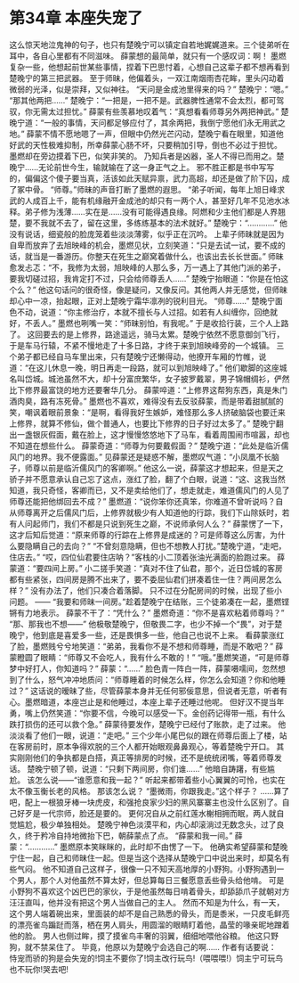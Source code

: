 # 第34章 本座失宠了
这么惊天地泣鬼神的句子，也只有楚晚宁可以镇定自若地娓娓道来。三个徒弟听在耳中，各自心里都有不同滋味。
薛蒙想的最简单，就只有一个感叹词：啊！
墨燃复杂一些，他想起前世某些事情，捏着下巴思忖着，心想自己这辈子都不想再看到楚晚宁的第三把武器。
至于师昧，他偏着头，一双江南烟雨杏花眸，里头闪动着微弱的光泽，似是崇拜，又似神往。
“天问是金成池里得来的吗？”
楚晚宁：“嗯。”
“那其他两把……”
楚晚宁：“一把是，一把不是。武器脾性通常不会太烈，都可驾驭，你无需太过担忧。”
薛蒙有些羡慕地叹着气：“真想看看师尊另外两把神武。”
楚晚宁道：“一般的事情，天问都足够应付了，其余两把，我倒宁愿他们永无用武之地。”
薛蒙不情不愿地嗯了一声，但眼中仍然光芒闪动，楚晚宁看在眼里，知道他好武的天性极难抑制，所幸薛蒙心肠不坏，只要稍加引导，倒也不必过于担忧。
墨燃却在旁边摸着下巴，似笑非笑的。
乃知兵者是凶器，圣人不得已而用之。楚晚宁……无论前世今生，输就输在了这一身正气之上。
邪不胜正都是书中写写的，偏偏这个傻子要当真，活该如此天赋异禀，武力高超，却还是做了阶下囚，成了冢中骨。
“师尊。”师昧的声音打断了墨燃的遐思。
“弟子听闻，每年上旭日峰求武的人成百上千，能有机缘融开金成池的却只有一两个人，甚至好几年不见池水冰释。弟子修为浅薄……实在是……没有可能得遇良缘。阿燃和少主他们都是人界翘楚，要不我就不去了，留在这里，多练练基本的法术就好。”
楚晚宁：“…………”
他没有说话，细瓷般的脸庞笼着些淡淡薄雾，似乎正在沉吟。
上辈子师昧就是因为自卑而放弃了去旭映峰的机会，墨燃见状，立刻笑道：“只是去试一试，要不成的话，就当是一番游历。你整天在死生之巅窝着做什么，也该出去长长世面。”
师昧愈发忐忑：“不，我修为太弱，旭映峰的人那么多，万一遇上了其他门派的弟子，要我切磋过招，我肯定打不过，只会给师尊丢人……”
楚晚宁抬眼道：“你是在怕这个么？”
他这句话问的很奇怪，像是疑问，又像反问。其他两人并无感觉，但师昧却心中一凉，抬起眼，正对上楚晚宁霜华凛冽的锐利目光。
“师尊……”
楚晚宁面色不动，说道：“你主修治疗，本就不擅长与人过招。如若有人纠缠你，回绝就好，不丢人。”
墨燃也咧嘴一笑：“师昧别怕，有我呢。”
于是收拾行装，三个人上路了。
这回要去的是上修界，路途遥远，骑马太累。楚晚宁依然不愿意御剑飞行，于是车马行辕，不紧不慢地走了十多日路，才终于来到旭映峰旁的一个城镇。
三个弟子都已经自马车里出来，只有楚晚宁还懒得动，他撩开车厢的竹帷，说道：“在这儿休息一晚，明日再走一段路，就可以到旭映峰了。”
他们歇脚的这座城名叫岱城。城池虽然不大，却十分富庶繁华，女子披罗戴翠，男子锦帽绸衫，俨然比下修界最富饶的地方还要奢华几分。
薛蒙啐道：“上修界这帮狗东西，真是朱门酒肉臭，路有冻死骨。”
墨燃也不喜欢，难得没有去反驳薛蒙，而是带着甜腻腻的笑，嘲讽着眼前景象：“是啊，看得我好生嫉妒，难怪那么多人挤破脑袋也要迁来上修界，就算不修仙，做个普通人，也要比下修界的日子好过太多了。”
楚晚宁翻出一盏银灰假面，戴在脸上，这才慢慢悠悠地下了马车，看着周围闹市喧嚣，却也不知道在想些什么。
薛蒙奇道：“师尊为何要戴假面？”
楚晚宁道：“此处是临沂儒风门的地界。我不便露面。”
见薛蒙还是疑惑不解，墨燃叹气道：“小凤凰不长脑子，师尊以前是临沂儒风门的客卿啊。”
他这么一说，薛蒙这才想起来，但是天之骄子并不愿意承认自己忘了这点，涨红了脸，翻了个白眼，说道：“这、这我当然知道，我只奇怪，客卿而已，又不是卖给他们了，想走就走，难道儒风门的人见了师尊还能把他绑回去不成？”
墨燃道：“说你笨你还真笨，你难道不曾听说吗？自从师尊离开之后儒风门后，上修界就极少有人知道他的行踪，我们下山除妖时，若有人问起师门，我们不都是只说到死生之巅，不说师承何人么？”
薛蒙愣了一下，这才后知后觉道：“原来师尊的行踪在上修界是成迷的？可是师尊这么厉害，为什么要隐瞒自己的去向？”
“不曾刻意隐瞒，但也不想教人打扰。”楚晚宁道，“走吧，住店去。”
“哎，四位仙君要住店呐？”客栈的小二顶着张油光满面的脸跑过来。
薛蒙道：“要四间上房。”
小二搓手笑道：“真对不住了仙君，那个，近日岱城的客房都有些紧张，四间房是腾不出来了，要不委屈仙君们拼凑着住一住？两间房怎么样？”
没有办法了，他们只凑合着落脚。
只不过在分配房间的时候，出现了些小问题。
——
“我要和师昧一间房。”趁着楚晚宁在结账，三个徒弟凑在一起，墨燃铿锵有力地表示。
薛蒙不干了：“凭什么？”
墨燃奇道：“你不是喜欢粘着师尊吗？”
“那、那我也不想——”
他极敬楚晚宁，但敬畏二字，也少不掉一个“畏”，对于楚晚宁，他到底是喜爱多一些，还是畏惧多一些，他自己也说不上来。
看薛蒙涨红了脸，墨燃贱兮兮地笑道：“弟弟，我看你不是不想和师尊睡，而是不敢吧？”
薛蒙瞪圆了眼睛：“师尊又不会吃人，我有什么不敢的！”
“哦。”墨燃笑道，“可是师尊梦中好打人，你知道吗？”
薛蒙：“……”
脸色青一阵白一阵，薛蒙嗫嚅间，忽然想到了什么，怒气冲冲地质问：“师尊睡着的时候怎么样，你怎么会知道？你和他睡过？”
这话说的暧昧了些，尽管薛蒙本身并无任何邪佞意思，但说者无意，听者有心。墨燃暗道，本座岂止是和他睡过，本座上辈子还睡过他呢。
但好汉不提当年勇，嘴上仍然笑道：“你要不信，今晚可以感受一下。金创药记得带一瓶，有什么跌打损伤的还可以救个急。”
薛蒙待要发作，楚晚宁已经付了账款，走了过来。
他淡淡看了他们一眼，说道：“走吧。”
三个少年小尾巴似的跟在师尊后面上了楼，站在客房前时，原本争得欢脱的三个人都开始眼观鼻鼻观心，等着楚晚宁开口。
其实刚刚他们的争执都是白搭，真正等排房的时候，还不是统统闭嘴，等着师尊发话。
楚晚宁顿了顿，说道：“只剩下两间房，你们谁……”
他暗自踌躇，有些尴尬。
该怎么说——“谁愿意和我一起？”
听起来都带着些小心翼翼的可怜，也实在太不像玉衡长老的风格。
那该怎么说？
“墨微雨，你跟我走。”这个样子？
……算了吧，配上一根狼牙棒一块虎皮，和强抢良家少妇的黑风寨寨主也没什么区别了。自己好歹是一代宗师，脸还是要的。
更何况自从之前红莲水榭相拥而眠，两人就自觉尴尬，极少单独相处。
楚晚宁神色淡漠平和，内心却滚淌过无数念头，过了良久，终于矜冷自持地微抬下巴，朝薛蒙点了点。
“薛蒙和我一间。”
薛蒙：“…………”
墨燃原本笑眯眯的，此时却不由愣了一下。
他确实希望薛蒙和楚晚宁住一起，自己和师昧住一起。但是当这个选择从楚晚宁口中说出来时，却莫名有些气闷。
他不知道自己这样子，很像一只不知天高地厚的小野狗。小野狗遇到一个男人，那个人对他虽然不算太好，但总算每日三餐愿意丢些骨头给他啃。
可是小野狗不喜欢这个凶巴巴的家伙，于是他虽然每日啃着骨头，却舔舔爪子就朝对方汪汪直叫，他并没有把这个男人当做自己的主人。
然而不知是为什么，有一天，这个男人端着碗出来，里面装的却不是自己熟悉的骨头，而是黍米，一只皮毛鲜亮的漂亮雀鸟蹁跹而落，栖在男人肩头，用圆溜的眼睛盯着他，晶莹的喙亲昵地蹭着他的脸。
男人也侧过眸，摸了摸雀鸟丰奢的羽翼，细细地喂他谷粮。
他这只野狗，就不禁呆住了。
毕竟，他原以为楚晚宁会选自己的啊……
作者有话要说：　　
恃宠而骄的狗是会失宠的!饲主不要你了!饲主改行玩鸟!（喂喂喂!）饲主宁可玩鸟也不玩你!哭去吧!
